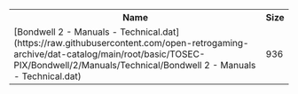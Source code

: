 <table>
<tr><th>Name</th><th>Size</th></tr>
<tr><td>
[Bondwell 2 - Manuals - Technical.dat](https://raw.githubusercontent.com/open-retrogaming-archive/dat-catalog/main/root/basic/TOSEC-PIX/Bondwell/2/Manuals/Technical/Bondwell 2 - Manuals - Technical.dat)
</td><td>936</td></tr>
</table>
